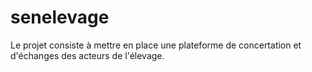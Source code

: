 # senelevage
Le projet consiste à mettre en place une plateforme de concertation et d'échanges des acteurs de l'élevage.
